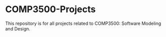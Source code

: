 # COMP3500-Projects
This repository is for all projects related to COMP3500: Software Modeling and Design.  

